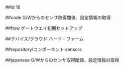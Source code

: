 ##id
16

##code
G/Wからのセンサ取得閾値、設定情報の取得

##flow
ゲートウエイ初期セットアップ

##デバイス/クラウド
ハード・ファーム

##repository/コンポーネント
sensors

##japanese
G/Wからのセンサ取得閾値、設定情報の取得

